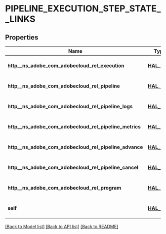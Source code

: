 # PIPELINE_EXECUTION_STEP_STATE__LINKS

## Properties
Name | Type | Description | Notes
------------ | ------------- | ------------- | -------------
**http__ns_adobe_com_adobecloud_rel_execution** | [**HAL_LINK**](HalLink.md) |  | [optional] [default to null]
**http__ns_adobe_com_adobecloud_rel_pipeline** | [**HAL_LINK**](HalLink.md) |  | [optional] [default to null]
**http__ns_adobe_com_adobecloud_rel_pipeline_logs** | [**HAL_LINK**](HalLink.md) |  | [optional] [default to null]
**http__ns_adobe_com_adobecloud_rel_pipeline_metrics** | [**HAL_LINK**](HalLink.md) |  | [optional] [default to null]
**http__ns_adobe_com_adobecloud_rel_pipeline_advance** | [**HAL_LINK**](HalLink.md) |  | [optional] [default to null]
**http__ns_adobe_com_adobecloud_rel_pipeline_cancel** | [**HAL_LINK**](HalLink.md) |  | [optional] [default to null]
**http__ns_adobe_com_adobecloud_rel_program** | [**HAL_LINK**](HalLink.md) |  | [optional] [default to null]
**self** | [**HAL_LINK**](HalLink.md) |  | [optional] [default to null]

[[Back to Model list]](../README.md#documentation-for-models) [[Back to API list]](../README.md#documentation-for-api-endpoints) [[Back to README]](../README.md)


